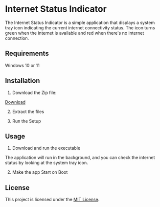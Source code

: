 # Internet Status Indicator 
 
The Internet Status Indicator is a simple application that displays a system tray icon indicating the current internet connectivity status. The icon turns green when the internet is available and red when there's no internet connection. 
 
## Requirements 
 Windows 10 or 11
 
## Installation 
 
1.  Download the Zip file: 

[  Download](https://github.com/almas-cp/internet-status-indicator/raw/main/setup.zip)
   
2. Extract the files

3. Run the Setup
 
## Usage 
 
1. Download and run the executable
 
The application will run in the background, and you can check the internet status by looking at the system tray icon. 

2. Make the app Start on Boot 

## License 
 
This project is licensed under the [MIT License](LICENSE). 
